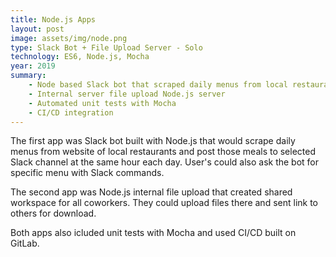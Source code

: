 ```yaml
---
title: Node.js Apps
layout: post
image: assets/img/node.png
type: Slack Bot + File Upload Server - Solo
technology: ES6, Node.js, Mocha
year: 2019
summary:
    - Node based Slack bot that scraped daily menus from local restaurants 
    - Internal server file upload Node.js server
    - Automated unit tests with Mocha
    - CI/CD integration
---
```

The first app was Slack bot built with Node.js that would scrape daily menus from website of local restaurants and post those meals to selected Slack channel at the same hour each day. User's could also ask the bot for specific menu with Slack commands.

The second app was Node.js internal file upload that created shared workspace for all coworkers. They could upload files there and sent link to others for download.

Both apps also icluded unit tests with Mocha and used CI/CD built on GitLab.
<!--more-->